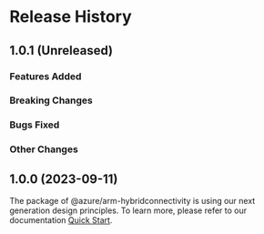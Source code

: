 # Release History

## 1.0.1 (Unreleased)

### Features Added

### Breaking Changes

### Bugs Fixed

### Other Changes

## 1.0.0 (2023-09-11)

The package of @azure/arm-hybridconnectivity is using our next generation design principles. To learn more, please refer to our documentation [Quick Start](https://aka.ms/azsdk/js/mgmt/quickstart ).
